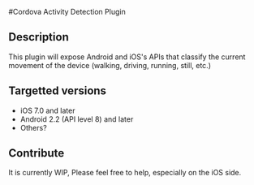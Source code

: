 #Cordova Activity Detection Plugin


## Description

This plugin will expose Android and iOS's APIs that classify the current movement of the device (walking, driving, running, still, etc.)


## Targetted versions

* iOS 7.0 and later
* Android 2.2 (API level 8) and later
* Others?


## Contribute
It is currently WIP, Please feel free to help, especially on the iOS side.